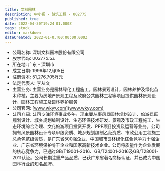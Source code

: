 ```yaml
---
title: 文科园林
description: 中小板 - 建筑工程 - 002775
published: true
date: 2022-04-30T19:24:01.000Z
tags: stock
editor: markdown
dateCreated: 2022-01-01T00:00:00.000Z
---
```


- 公司名称: 深圳文科园林股份有限公司
- 股票代码: 002775.SZ
- 所在地: 广东 - 深圳市
- 成立日期: 1996年12月05日
- 注册资本: 51,276.705万元
- 法定代表人: 李从文
- 主营业务: 主营业务是园林绿化工程施工，园林景观设计，园林养护及绿化苗木种植，主要为房地产景观工程及政府公共园林工程等项目提供园林景观设计，园林工程施工及园林养护服务
- 公司官网: [www.wkyy.com](www.wkyy.com)
- 公司介绍: 公司专注环境事业多年，现主要从事风景园林规划设计、旅游景区规划设计、城乡规划编制设计、生态环保技术研发、景观及市政工程施工、生态环境综合治理、文化旅游项目投资开发、PPP项目投资及运营等业务。公司拥有风景园林设计专项甲级资质、城乡规划编制乙级资质、市政公用工程施工总承包贰级资质，是广东省500强企业、中国城市园林绿化综合竞争力十强企业、广东省环境保护骨干企业和国家高新技术企业。公司将质量作为企业发展的核心竞争力，已通过GB/T19001-2016、GB/T24001-2016及GB/T28001-2011认证。公司长期注重产品品质，已获广东省著名商标认证，并已成为中国园林行业的知名品牌。


